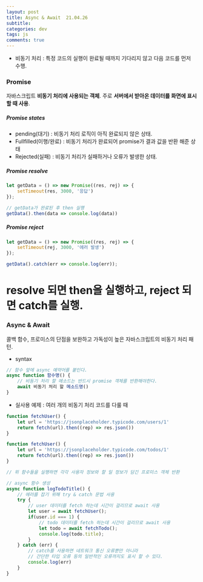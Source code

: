 ```yaml
---  
layout: post  
title: Async & Await  21.04.26
subtitle: 
categories: dev
tags: js
comments: true  
--- 
```


- 비동기 처리 : 특정 코드의 실행이 완료될 때까지 기다리지 않고 다음 코드를 먼저 수행.

### Promise

자바스크립트 **비동기 처리에 사용되는 객체**. 주로 **서버에서 받아온 데이터를 화면에 표시할 때 사용**.

##### Promise states

- pending(대기) : 비동기 처리 로직이 아직 완료되지 않은 상태.
- Fullfilled(이행/완료) : 비동기 처리가 완료되어 promise가 결과 값을 반환 해준 상태
- Rejected(실패) : 비동기 처리가 실패하거나 오류가 발생한 상태.

##### Promise resolve

```js
let getData = () => new Promise((res, rej) => {
    setTimeout(res, 3000, '응답')
});

// getData가 완료된 후 then 실행
getData().then(data => console.log(data))
```

##### Promise reject

```js
let getData = () => new Promise((res, rej) => {
    setTimeout(rej, 3000, '에러 발생')
});

getData().catch(err => console.log(err));
```

# resolve 되면 then을 실행하고, reject 되면 catch를 실행.

### Async & Await

콜백 함수, 프로미스의 단점을 보완하고 가독성이 높은 자바스크립트의 비동기 처리 패턴. 

- syntax

```js
// 함수 앞에 async 예약어를 붙인다.
async function 함수명() {
    // 비동기 처리 할 메소드는 반드시 promise 객체를 반환해야한다.
    await 비동기 처리 할 메소드명()
}
```

- 실사용 예제 : 여러 개의 비동기 처리 코드를 다룰 때

```js
function fetchUser() {
    let url = 'https://jsonplaceholder.typicode.com/users/1'
    return fetch(url).then((rep) => res.json())
}

function fetchUser() {
    let url = 'https://jsonplaceholder.typicode.com/todos/1'
    return fetch(url).then((rep) => res.json())
}

// 위 함수들을 실행하면 각각 사용자 정보와 할 일 정보가 담긴 프로미스 객체 반환

// async 함수 생성
async function logTodoTitle() {
    // 에러를 잡기 위해 try & catch 문법 사용
    try {
        // user 데이터를 fetch 하는데 시간이 걸리므로 await 사용
        let user = await fetchUser();
        if(user.id === 1) {
            // todo 데이터를 fetch 하는데 시간이 걸리므로 await 사용
            let todo = await fetchTodo();
            console.log(todo.title);
        } 
    } catch (err) {
        // catch를 사용하면 네트워크 통신 오류뿐만 아니라 
        // 간단한 타입 오류 등의 일반적인 오류까지도 표시 할 수 있다.
        console.log(err)
    }   
}
```